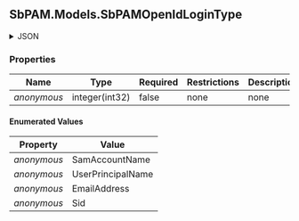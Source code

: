 
<h2 id="tocS_SbPAM.Models.SbPAMOpenIdLoginType">SbPAM.Models.SbPAMOpenIdLoginType</h2>

<a id="schemasbpam.models.sbpamopenidlogintype"></a>
<a id="schema_SbPAM.Models.SbPAMOpenIdLoginType"></a>
<a id="tocSsbpam.models.sbpamopenidlogintype"></a>
<a id="tocssbpam.models.sbpamopenidlogintype"></a>

<details><summary>JSON</summary>


```json
"SamAccountName"

```


</details>

### Properties

|Name|Type|Required|Restrictions|Description|
|---|---|---|---|---|
|*anonymous*|integer(int32)|false|none|none|

#### Enumerated Values

|Property|Value|
|---|---|
|*anonymous*|SamAccountName|
|*anonymous*|UserPrincipalName|
|*anonymous*|EmailAddress|
|*anonymous*|Sid|


